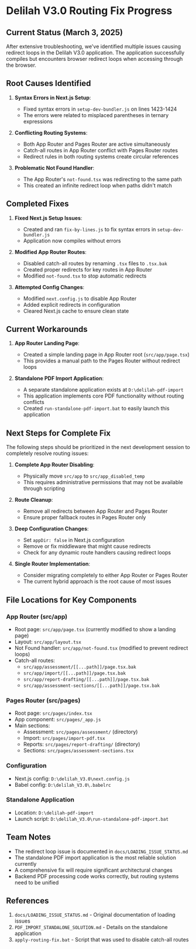 # Delilah V3.0 Routing Fix Progress

## Current Status (March 3, 2025)

After extensive troubleshooting, we've identified multiple issues causing redirect loops in the Delilah V3.0 application. The application successfully compiles but encounters browser redirect loops when accessing through the browser.

## Root Causes Identified

1. **Syntax Errors in Next.js Setup**:
   - Fixed syntax errors in `setup-dev-bundler.js` on lines 1423-1424
   - The errors were related to misplaced parentheses in ternary expressions

2. **Conflicting Routing Systems**:
   - Both App Router and Pages Router are active simultaneously
   - Catch-all routes in App Router conflict with Pages Router routes
   - Redirect rules in both routing systems create circular references

3. **Problematic Not Found Handler**:
   - The App Router's `not-found.tsx` was redirecting to the same path
   - This created an infinite redirect loop when paths didn't match

## Completed Fixes

1. **Fixed Next.js Setup Issues**:
   - Created and ran `fix-by-lines.js` to fix syntax errors in `setup-dev-bundler.js`
   - Application now compiles without errors

2. **Modified App Router Routes**:
   - Disabled catch-all routes by renaming `.tsx` files to `.tsx.bak`
   - Created proper redirects for key routes in App Router
   - Modified `not-found.tsx` to stop automatic redirects

3. **Attempted Config Changes**:
   - Modified `next.config.js` to disable App Router
   - Added explicit redirects in configuration
   - Cleared Next.js cache to ensure clean state

## Current Workarounds

1. **App Router Landing Page**:
   - Created a simple landing page in App Router root (`src/app/page.tsx`)
   - This provides a manual path to the Pages Router without redirect loops

2. **Standalone PDF Import Application**:
   - A separate standalone application exists at `D:\delilah-pdf-import`
   - This application implements core PDF functionality without routing conflicts
   - Created `run-standalone-pdf-import.bat` to easily launch this application

## Next Steps for Complete Fix

The following steps should be prioritized in the next development session to completely resolve routing issues:

1. **Complete App Router Disabling**:
   - Physically move `src/app` to `src/app_disabled_temp`
   - This requires administrative permissions that may not be available through scripting

2. **Route Cleanup**:
   - Remove all redirects between App Router and Pages Router
   - Ensure proper fallback routes in Pages Router only

3. **Deep Configuration Changes**:
   - Set `appDir: false` in Next.js configuration
   - Remove or fix middleware that might cause redirects
   - Check for any dynamic route handlers causing redirect loops

4. **Single Router Implementation**:
   - Consider migrating completely to either App Router or Pages Router
   - The current hybrid approach is the root cause of most issues

## File Locations for Key Components

### App Router (src/app)
- Root page: `src/app/page.tsx` (currently modified to show a landing page)
- Layout: `src/app/layout.tsx`
- Not Found handler: `src/app/not-found.tsx` (modified to prevent redirect loops)
- Catch-all routes: 
  - `src/app/assessment/[[...path]]/page.tsx.bak`
  - `src/app/import/[[...path]]/page.tsx.bak`
  - `src/app/report-drafting/[[...path]]/page.tsx.bak`
  - `src/app/assessment-sections/[[...path]]/page.tsx.bak`

### Pages Router (src/pages)
- Root page: `src/pages/index.tsx`
- App component: `src/pages/_app.js`
- Main sections:
  - Assessment: `src/pages/assessment/` (directory)
  - Import: `src/pages/import-pdf.tsx`
  - Reports: `src/pages/report-drafting/` (directory)
  - Sections: `src/pages/assessment-sections.tsx`

### Configuration
- Next.js config: `D:\delilah_V3.0\next.config.js`
- Babel config: `D:\delilah_V3.0\.babelrc`

### Standalone Application
- Location: `D:\delilah-pdf-import`
- Launch script: `D:\delilah_V3.0\run-standalone-pdf-import.bat`

## Team Notes

- The redirect loop issue is documented in `docs/LOADING_ISSUE_STATUS.md`
- The standalone PDF import application is the most reliable solution currently
- A comprehensive fix will require significant architectural changes
- Backend PDF processing code works correctly, but routing systems need to be unified

## References

1. `docs/LOADING_ISSUE_STATUS.md` - Original documentation of loading issues
2. `PDF_IMPORT_STANDALONE_SOLUTION.md` - Details on the standalone application
3. `apply-routing-fix.bat` - Script that was used to disable catch-all routes
